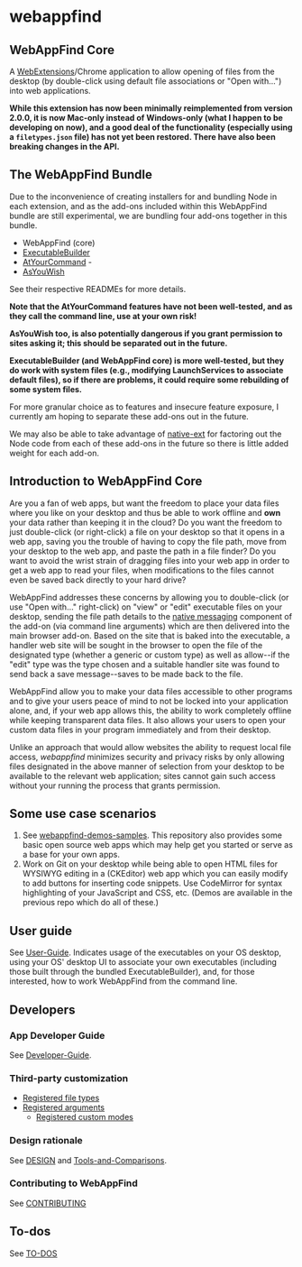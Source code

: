# webappfind
<!--
TODO: Ensure this README and doc files actually reflects the implementation once complete.
-->
<!-- TODO: Adapt the filetypes.json comments below after implementation -->

## WebAppFind Core

A [WebExtensions](https://developer.mozilla.org/en-US/Add-ons/WebExtensions)/Chrome
application to allow opening of files from the desktop (by double-click using
default file associations or "Open with...") into web applications.

**While this extension has now been minimally reimplemented from version
2.0.0, it is now Mac-only instead of Windows-only (what I happen to be
developing on now), and a good deal of the functionality (especially using
a `filetypes.json` file) has not yet been restored. There have also been
breaking changes in the API.**

## The WebAppFind Bundle

Due to the inconvenience of creating installers for and bundling Node in
each extension, and as the add-ons included within this WebAppFind bundle
are still experimental, we are bundling four add-ons together in this bundle.

- WebAppFind (core)
- [ExecutableBuilder](./executable-builder/README.md)
- [AtYourCommand](./atyourcommand/README.md) -
- [AsYouWish](./README-AsYouWish.md)

See their respective READMEs for more details.

**Note that the AtYourCommand features have not been well-tested, and as they
call the command line, use at your own risk!**

**AsYouWish too, is also potentially dangerous if you grant permission to
sites asking it; this should be separated out in the future.**

**ExecutableBuilder (and WebAppFind core) is more well-tested, but they do
work with system files (e.g., modifying LaunchServices to associate default
files), so if there are problems, it could require some rebuilding of
some system files.**

For more granular choice as to features and insecure feature exposure, I
currently am hoping to separate these add-ons out in the future.

We may also be able to take advantage of
[native-ext](https://github.com/NiklasGollenstede/native-ext) for
factoring out the Node code from each of these add-ons in the future
so there is little added weight for each add-on.

## Introduction to WebAppFind Core

Are you a fan of web apps, but want the freedom to place your data files
where you like on your desktop and thus be able to work offline and **own**
your data rather than keeping it in the cloud? Do you want the freedom
to just double-click (or right-click) a file on your desktop so that it opens
in a web app, saving you the trouble of having to copy the file path,
move from your desktop to the web app, and paste the path in a file
finder? Do you want to avoid the wrist strain of dragging files into
your web app in order to get a web app to read your files, when modifications
to the files cannot even be saved back directly to your hard drive?

WebAppFind addresses these concerns by allowing you to double-click (or
use "Open with..." right-click) on "view" or "edit" executable files on your
desktop, sending the file path details to the [native messaging](https://developer.mozilla.org/en-US/Add-ons/WebExtensions/Native_messaging)
component of the add-on (via command line arguments) which are then
delivered into the main browser add-on.<!-- which, if no site is hard-coded
in the request, checks for an *optional* `filetypes.json` file within the
same directory as the right-clicked file to determine more precise
handling (the file extension will be used to determine the type otherwise).
Based on what is chosen/found and in the addon's preferences,
-->
Based on the site that is baked into the executable,
a handler web site will be sought in the browser to open the file of the
designated type (whether a generic or custom type) as well as allow--if
the "edit" type was the type chosen and a suitable handler site was
found to send back a save message--saves to be made back to the file.

WebAppFind allow you to make your data files accessible to other
programs and to give your users peace of mind to not be locked
into your application alone, and, if your web app allows this, the
ability to work completely offline while keeping transparent data files.
It also allows your users to open your custom data files in your program
immediately and from their desktop<!-- , and intelligently,
using whatever file extension you prefer, even if the file extension
is a generic one such as "json" or "js" while your own data file
follows a particular format or schema-->.

Unlike an approach that would allow websites the ability to request
local file access, *webappfind* minimizes security and privacy risks
by only allowing files designated in the above manner of selection from
your desktop to be available to the relevant web application; sites cannot
gain such access without your running the process that grants permission.

## Some use case scenarios

1. See [webappfind-demos-samples](https://github.com/brettz9/webappfind-demos-samples).
    This repository also provides some basic open source web apps which may
    help get you started or serve as a base for your own apps.
1. Work on Git on your desktop while being able to open HTML files for
    WYSIWYG editing in a (CKEditor) web app which you can easily modify
    to add buttons for inserting code snippets. Use CodeMirror
    for syntax highlighting of your JavaScript and CSS, etc. (Demos are
    available in the previous repo which do all of these.)

## User guide

See [User-Guide](./docs/User-Guide). Indicates usage of the executables on your
OS desktop, using your OS' desktop UI to associate your own executables (including
those built through the bundled ExecutableBuilder), and, for those interested,
how to work WebAppFind from the command line.

## Developers

### App Developer Guide

See [Developer-Guide](./docs/Developer-Guide.md).<!-- Includes information on the
`filestypes.json` file format.-->

### Third-party customization

- [Registered file types](./docs/Registered-file-types.md)
- [Registered arguments](./docs/Registered-arguments.md)
    - [Registered custom modes](./docs/Registered-custom-modes.md)

### Design rationale

See [DESIGN](./docs/DESIGN.md) and [Tools-and-Comparisons](./docs/Tools-and-Comparisons).

### Contributing to WebAppFind

See [CONTRIBUTING](./docs/CONTRIBUTING.md)

## To-dos

See [TO-DOS](./docs/TO-DOS.md)
